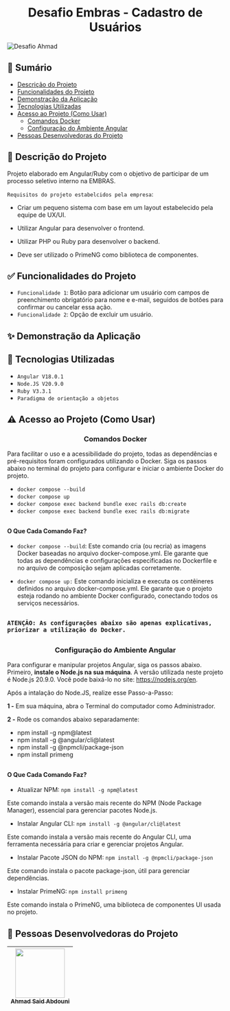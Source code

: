 <h1 align="center">Desafio Embras - Cadastro de Usuários</h1>

![Desafio Ahmad](https://github.com/AhmadSaidAbdouni/Desafio-Embras-Cadastro-de-Usuarios/assets/75034691/1f7092f9-27ac-4571-a5e5-758c884142be)

## :memo: Sumário
<!--ts-->
   * [Descrição do Projeto](#dart-Descrição-do-Projeto)
   * [Funcionalidades do Projeto](#white_check_mark-Funcionalidades-do-Projeto)
   * [Demonstração da Aplicação](#sparkles-Demonstração-da-Aplicação)
   * [Tecnologias Utilizadas](#hammer-Tecnologias-Utilizadas)
   * [Acesso ao Projeto (Como Usar)](#warning-Acesso-ao-Projeto-como-usar)
      * [Comandos Docker](#Comandos-Docker)
      * [Configuração do Ambiente Angular](#Configuração-do-Ambiente-Angular)
   * [Pessoas Desenvolvedoras do Projeto](#raising_hand-Pessoas-Desenvolvedoras-do-Projeto)
<!--te-->

## :dart: Descrição do Projeto

Projeto elaborado em Angular/Ruby com o objetivo de participar de um processo seletivo interno na EMBRAS.

`Requisitos do projeto estabelcidos pela empresa`:
- Criar um pequeno sistema com base em um layout estabelecido pela equipe de UX/UI.

- Utilizar Angular para desenvolver o frontend.

- Utilizar PHP ou Ruby para desenvolver o backend.
  
- Deve ser utilizado o PrimeNG como biblioteca de componentes.

## :white_check_mark: Funcionalidades do Projeto

- `Funcionalidade 1`: Botão para adicionar um usuário com campos de preenchimento obrigatório para nome e e-mail, seguidos de botões para confirmar ou cancelar essa ação.
- `Funcionalidade 2`: Opção de excluir um usuário.


## :sparkles: Demonstração da Aplicação



## :hammer: Tecnologias Utilizadas

- `Angular V18.0.1`
- `Node.JS V20.9.0`
- `Ruby V3.3.1`
- `Paradigma de orientação a objetos`


## :warning: Acesso ao Projeto (Como Usar)

<h3 align="center">Comandos Docker</h3> 

Para facilitar o uso e a acessibilidade do projeto, todas as dependências e pré-requisitos foram configurados utilizando o Docker. Siga os passos abaixo no terminal do projeto para configurar e iniciar o ambiente Docker do projeto.

- `docker compose --build`
- `docker compose up`
- `docker compose exec backend bundle exec rails db:create`
- `docker compose exec backend bundle exec rails db:migrate`

##

<h4>O Que Cada Comando Faz?</h4>

- `docker compose --build`: Este comando cria (ou recria) as imagens Docker baseadas no arquivo docker-compose.yml. Ele garante que todas as dependências e configurações especificadas no Dockerfile e no arquivo de composição sejam aplicadas corretamente.

- `docker compose up:` Este comando inicializa e executa os contêineres definidos no arquivo docker-compose.yml. Ele garante que o projeto esteja rodando no ambiente Docker configurado, conectando todos os serviços necessários.

##
### <b>`ATENÇÃO: As configurações abaixo são apenas explicativas, priorizar a utilização do Docker.`</b>
##

<h3 align="center">Configuração do Ambiente Angular</h3> 

Para configurar e manipular projetos Angular, siga os passos abaixo. Primeiro, <b>instale o Node.js na sua máquina</b>. A versão utilizada neste projeto é Node.js 20.9.0. Você pode baixá-lo no site: https://nodejs.org/en.

Após a intalação do Node.JS, realize esse Passo-a-Passo:

<b>1 -</b> Em sua máquina, abra o Terminal do computador como Administrador.

<b>2 -</b> Rode os comandos abaixo separadamente:

- npm install -g npm@latest
- npm install -g @angular/cli@latest
- npm install -g @npmcli/package-json
- npm install primeng

##

<h4>O Que Cada Comando Faz?</h4>

- Atualizar NPM: `npm install -g npm@latest`

Este comando instala a versão mais recente do NPM (Node Package Manager), essencial para gerenciar pacotes Node.js.

- Instalar Angular CLI: `npm install -g @angular/cli@latest`

Este comando instala a versão mais recente do Angular CLI, uma ferramenta necessária para criar e gerenciar projetos Angular.

- Instalar Pacote JSON do NPM: `npm install -g @npmcli/package-json`

Este comando instala o pacote package-json, útil para gerenciar dependências.

- Instalar PrimeNG: `npm install primeng`

Este comando instala o PrimeNG, uma biblioteca de componentes UI usada no projeto.

## :raising_hand: Pessoas Desenvolvedoras do Projeto

| [<img loading="lazy" src="https://avatars.githubusercontent.com/u/75034691?v=4" width=115><br><sub>Ahmad Said Abdouni</sub>](https://github.com/AhmadSaidAbdouni) |
| :---: |
